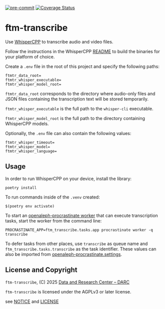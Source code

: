 [![pre-commit](https://img.shields.io/badge/pre--commit-enabled-brightgreen?logo=pre-commit)](https://github.com/pre-commit/pre-commit)
[![Coverage Status](https://coveralls.io/repos/github/openaleph/ftm-transcribe/badge.svg?branch=main)](https://coveralls.io/github/openaleph/ftm-transcribe?branch=main)

# ftm-transcribe

Use [WhisperCPP](https://github.com/ggml-org/whisper.cpp) to transcribe audio and video files.

Follow the instructions in the WhisperCPP [README](https://github.com/ggml-org/whisper.cpp/blob/master/README.md) to build the binaries for your platform of choice.

Create a `.env` file in the root of this project and specify the following paths:

```
ftmtr_data_root=
ftmtr_whisper_executable=
ftmtr_whisper_model_root=
```

`ftmtr_data_root` corresponds to the directory where audio-only files and JSON files containing the transcription text will be stored temporarily.

`ftmtr_whisper_executable` is the full path to the `whisper-cli` executable.

`ftmtr_whisper_model_root` is the full path to the directory containing WhisperCPP models.

Optionally, the `.env` file can also contain the following values:

```
ftmtr_whisper_timeout=
ftmtr_whisper_model=
ftmtr_whisper_language=
```

## Usage

In order to run WhisperCPP on your device, install the library:

    poetry install

To run commands inside of the `.venv` created:

    $(poetry env activate)

To start an [openaleph-procrastinate worker](https://github.com/openaleph/openaleph-procrastinate) that can execute transcription tasks, start the worker from the command line:

    PROCRASTINATE_APP=ftm_transcribe.tasks.app procrastinate worker -q transcribe

To defer tasks from other places, use `transcribe` as queue name and `ftm_transcribe.tasks.transcribe` as the task identifier. These values can also be imported from [openaleph-procrastinate.settings](https://github.com/openaleph/openaleph-procrastinate/blob/main/openaleph_procrastinate/settings.py).

## License and Copyright

`ftm-transcribe`, (C) 2025 [Data and Research Center – DARC](https://dataresearchcenter.org)

`ftm-transcribe` is licensed under the AGPLv3 or later license.

see [NOTICE](./NOTICE) and [LICENSE](./LICENSE)
